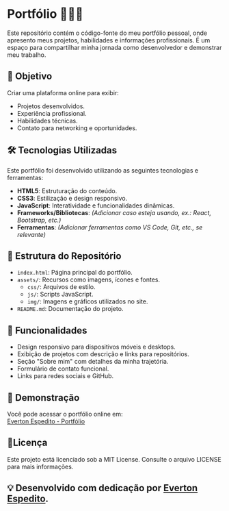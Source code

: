 # Portfólio 👨🏻‍💻

Este repositório contém o código-fonte do meu portfólio pessoal, onde apresento meus projetos, habilidades e informações profissionais. É um espaço para compartilhar minha jornada como desenvolvedor e demonstrar meu trabalho.

## 🌟 Objetivo

Criar uma plataforma online para exibir:
- Projetos desenvolvidos.
- Experiência profissional.
- Habilidades técnicas.
- Contato para networking e oportunidades.

## 🛠️ Tecnologias Utilizadas

Este portfólio foi desenvolvido utilizando as seguintes tecnologias e ferramentas:

- **HTML5**: Estruturação do conteúdo.
- **CSS3**: Estilização e design responsivo.
- **JavaScript**: Interatividade e funcionalidades dinâmicas.
- **Frameworks/Bibliotecas**: *(Adicionar caso esteja usando, ex.: React, Bootstrap, etc.)*
- **Ferramentas**: *(Adicionar ferramentas como VS Code, Git, etc., se relevante)*

## 📁 Estrutura do Repositório

- `index.html`: Página principal do portfólio.
- `assets/`: Recursos como imagens, ícones e fontes.
  - `css/`: Arquivos de estilo.
  - `js/`: Scripts JavaScript.
  - `img/`: Imagens e gráficos utilizados no site.
- `README.md`: Documentação do projeto.

## 🚀 Funcionalidades

- Design responsivo para dispositivos móveis e desktops.
- Exibição de projetos com descrição e links para repositórios.
- Seção "Sobre mim" com detalhes da minha trajetória.
- Formulário de contato funcional.
- Links para redes sociais e GitHub.

## 🎨 Demonstração

Você pode acessar o portfólio online em:  
[Everton Espedito - Portfólio](https://evertonespeditoportifolio.vercel.app/)

## 📄Licença
Este projeto está licenciado sob a MIT License. Consulte o arquivo LICENSE para mais informações.

## 💡 Desenvolvido com dedicação por [Everton Espedito](https://github.com/EvertonEspedito).
